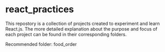 # react_practices

This repostory is a collection of projects created to experiment and learn React.js. The more detailed explanation about the purpose and focus of each project can be found in their corresponding folders. 

Recommended folder: food_order